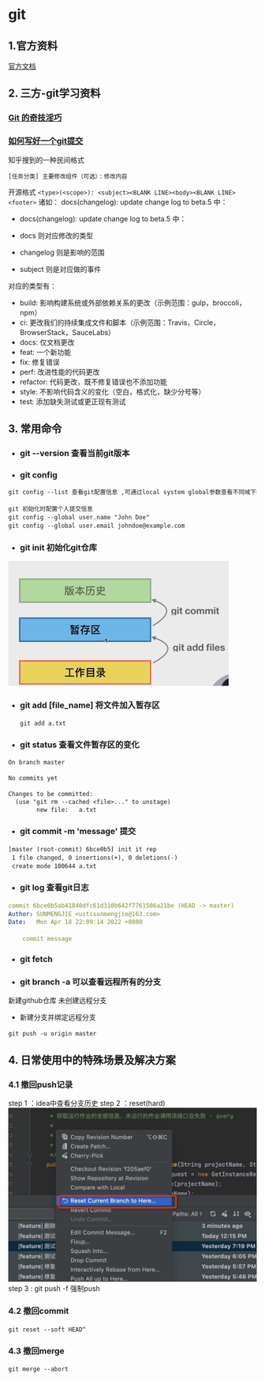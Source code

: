 # git

## 1.官方资料
[官方文档](https://git-scm.com/book/zh/v2)

## 2. 三方-git学习资料

### [Git 的奇技淫巧](https://github.com/521xueweihan/git-tips)


### [ 如何写好一个git提交](https://zhuanlan.zhihu.com/p/27501055)

知乎搜到的一种民间格式

`[任务分类] 主要修改组件（可选）：修改内容`

开源格式
`<type>(<scope>): <subject><BLANK LINE><body><BLANK LINE><footer>`
诸如： docs(changelog): update change log to beta.5 中：
- docs(changelog): update change log to beta.5 中：

- docs 则对应修改的类型
- changelog 则是影响的范围
- subject 则是对应做的事件

对应的类型有：

- build: 影响构建系统或外部依赖关系的更改（示例范围：gulp，broccoli，npm）
- ci: 更改我们的持续集成文件和脚本（示例范围：Travis，Circle，BrowserStack，SauceLabs）
- docs: 仅文档更改
- feat: 一个新功能
- fix: 修复错误
- perf: 改进性能的代码更改
- refactor: 代码更改，既不修复错误也不添加功能
- style: 不影响代码含义的变化（空白，格式化，缺少分号等）
- test: 添加缺失测试或更正现有测试

## 3. 常用命令

- ###  git --version       查看当前git版本
- ###  git config
```xml
git config --list 查看git配置信息 ,可通过local system global参数查看不同域下的配置参数

git 初始化时配置个人提交信息
git config --global user.name "John Doe"
git config --global user.email johndoe@example.com
```
- ###  git init 初始化git仓库

![](../../pics/git/git_add_commit.png)
- ###  git add [file_name] 将文件加入暂存区
    `git add a.txt`
- ###  git status          查看文件暂存区的变化
```
On branch master

No commits yet

Changes to be committed:
  (use "git rm --cached <file>..." to unstage)
        new file:   a.txt
```
- ###  git commit -m 'message'  提交
```xml
[master (root-commit) 6bce0b5] init it rep
 1 file changed, 0 insertions(+), 0 deletions(-)
 create mode 100644 a.txt
```
- ###  git log  查看git日志
```yaml
commit 6bce0b5ab41840dfc61d310b642f7761506a21be (HEAD -> master)
Author: SUNMENGJIE <ustcsunmengjie@163.com>
Date:   Mon Apr 18 22:09:14 2022 +0800

    commit message
```
- ###  git fetch

- ###  git branch -a 可以查看远程所有的分支


新建github仓库 未创建远程分支
- 新建分支并绑定远程分支

`git push -u origin master`

## 4. 日常使用中的特殊场景及解决方案
### 4.1 撤回push记录
step 1 ：idea中查看分支历史
step 2 ：reset(hard)
![](../../pics/git/git_reset.jpg)
step 3 : git push -f 强制push

### 4.2 撤回commit
`git reset --soft HEAD^`

### 4.3 撤回merge
`git merge --abort`
